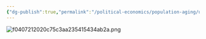 ```yaml
---
{"dg-publish":true,"permalink":"/political-economics/population-aging/usa/","dgPassFrontmatter":true}
---
```


![f0407212020c75c3aa235415434ab2a.png](/img/user/Pictures%20and%20Photos/Pics/f0407212020c75c3aa235415434ab2a.png)
